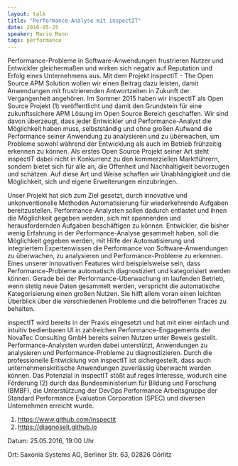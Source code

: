 ```yaml
---
layout: talk
title: "Performance-Analyse mit inspectIT"
date: 2016-05-25
speaker: Mario Mann
tags: performance
---
```


Performance-Probleme in Software-Anwendungen frustrieren Nutzer und Entwickler 
gleichermaßen und wirken sich negativ auf Reputation und Erfolg eines Unternehmens aus. 
Mit dem Projekt inspectIT - The Open Source APM Solution wollen wir einen Beitrag dazu leisten, 
damit Anwendungen mit frustrierenden Antwortzeiten in Zukunft der Vergangenheit angehören. 
Im Sommer 2015 haben wir inspectIT als Open Source Projekt (1) veröffentlicht und damit den Grundstein 
für eine zukunftssichere APM Lösung im Open Source Bereich geschaffen. 
Wir sind davon überzeugt, dass jeder Entwickler und Performance-Analyst die Möglichkeit haben muss, 
selbstständig und ohne großen Aufwand die Performance seiner Anwendung zu analysieren und zu überwachen, 
um Probleme sowohl während der Entwicklung als auch im Betrieb frühzeitig erkennen zu können. 
Als erstes Open Source Projekt seiner Art steht inspectIT dabei nicht in Konkurrenz zu den kommerziellen Marktführern, 
sondern bietet sich für alle an, die Offenheit und Nachhaltigkeit bevorzugen und schätzen. 
Auf diese Art und Weise schaffen wir Unabhängigkeit und die Möglichkeit, sich und eigene Erweiterungen einzubringen.

Unser Projekt hat sich zum Ziel gesetzt, durch innovative und unkonventionelle Methoden 
Automatisierung für wiederkehrende Aufgaben bereitzustellen. 
Performance-Analysten sollen dadurch entlastet und ihnen die Möglichkeit gegeben werden, 
sich mit spannenden und herausfordernden Aufgaben beschäftigen zu können. 
Entwickler, die bisher wenig Erfahrung in der Performance-Analyse gesammelt haben, 
soll die Möglichkeit gegeben werden, mit Hilfe der Automatisierung und integriertem Expertenwissen 
die Performance von Software-Anwendungen zu überwachen, zu analysieren und Performance-Probleme zu erkennen. 
Eines unserer innovativen Features wird beispielsweise sein, dass Performance-Probleme automatisch diagnostiziert und 
kategorisiert werden können. Gerade bei der Performance-Überwachung im laufenden Betrieb, 
wenn stetig neue Daten gesammelt werden, verspricht die automatische Kategorisierung einen großen Nutzen. 
Sie hilft allem voran einen leichten Überblick über die verschiedenen Probleme und die betroffenen Traces zu behalten.

inspectIT wird bereits in der Praxis eingesetzt und hat mit einer einfach und intuitiv bedienbaren UI 
in zahlreichen Performance-Engagements der NovaTec Consulting GmbH bereits seinen Nutzen unter Beweis gestellt. 
Performance-Analysten wurden dabei unterstützt, Anwendungen zu analysieren und Performance-Probleme zu diagnostizieren. 
Durch die professionelle Entwicklung von inspectIT ist sichergestellt, dass auch unternehmenskritische Anwendungen 
zuverlässig überwacht werden können. Das Potenzial in inspectIT stößt auf reges Interesse, 
wodurch eine Förderung (2) durch das Bundesministerium für Bildung und Forschung (BMBF), 
die Unterstützung der DevOps Performance Arbeitsgruppe der Standard Performance Evaluation Corporation (SPEC) 
und diversen Unternehmen erreicht wurde.


1. https://www.github.com/inspectit
2. https://diagnoseit.github.io


Datum: 25.05.2016, 19:00 Uhr

Ort: Saxonia Systems AG, Berliner Str. 63, 02826 Görlitz
